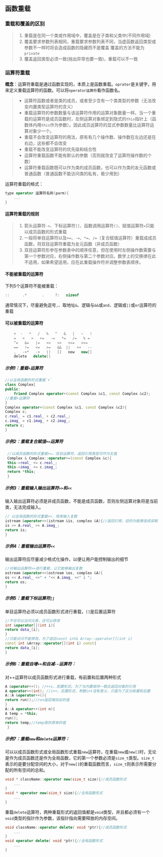 ## 函数重载
### 重载和覆盖的区别
> 1. 重载是在同一个类或作用域中，覆盖是在子类和父类中(不同作用域)
> 2. 覆盖要求参数列表相同，重载要求参数列表不同，当虚函数返回类型或参数不一样时将会造成函数的隐藏而不是覆盖
覆盖的方法不能为`private`
> 3. 覆盖返回类型必须一致(抛出异常也要一致)，重载可以不一致
### 运算符重载
**概念**：运算符重载是通过函数实现的，本质上是函数重载。`oprator`是关键字，用来定义重载运算符的函数。可以将`operator运算符`看作函数名。
> - 运算符函数或者是类的成员，或者至少含有一个类类型的参数（无法改变内置类型运算符的含义）
> - 重载运算符的参数数量与该运算符作用的运算对象数量一样。当一个重载的运算符是成员函数时，左侧运算对象绑定到隐式的`this`指针上（函数体内用`this`作为参数）。因此成员运算符的显式参数数量比运算符运算对象少一个。
> - 重载不会改变运算符的用法，原有有几个操作数、操作数在左边还是在右边，这些都不会改变
> - 重载不能改变运算符的优先级和结合性
> - 运算符重载函数不能有默认的参数（否则就改变了运算符操作数的个数）
> - 运算符重载函数既可以作为类的成员函数，也可以作为类的友元函数或普通函数（普通函数不能访问类的私有，极少用到）

运算符重载的格式：
```cpp
type operator 运算符名称(parm){
    ...
}
```

#### 运算符重载的规则
> 1. 箭头运算符`->`、下标运算符`[]`、函数调用运算符`()`、赋值运算符`=`只能以成员函数的形式重载
> 2. 一般将单目运算符以及`+=`、`-=`、`*=`、`/=`（复合赋值运算符）重载成成员函数，将双目运算符重载为友元函数（非成员函数）
> 3. 双目运算符形参在参数表中的顺序任意，但在使用时左侧操作数需要与第一个参数对应，右侧操作数与第二个参数对应。数学上的交换律在此不适用，如果希望适用，应在此重载操作符并调整参数表顺序。

#### 不能被重载的运算符
下列5个运算符不能被重载：
```cpp
::      .*       .     ?:   sizeof
```
通常情况下，尽量避免逗号`,`、取地址`&`、逻辑与`&&`或`and`、逻辑或`||`或`or`运算符的重载

#### 可以被重载的运算符
```cpp
	+  -   *   /   %   ^   &   |   ~   !   
    =   <   >   +=   -=   *=   /=   % =   
    ^=   &=   |=   <<   >>   <<=   >>=   
    ==   !=   <=   >=   &&  ||   ++   --   
    ,   ->*   ->   ()   []   new   new[]   
    delete   delete[]
```
##### 示例1：重载`+`运算符
```cpp
//以全局函数的形式重载`+`
class Complex{
public:
	friend Complex operator+(const Complex &c1, const Complex &c2);
//重载+运算符
}
Complex operator+(const Complex &c1, const Complex &c2){
Complex c;
c.real_ = c1.real_ + c2.real_;
c.imag_ = c1.imag_ + c2.imag_;
return c;
}
```
##### 示例2：重载复合赋值`+=`运算符
```cpp
 //以成员函数的形式重载+=，双目运算符，返回引用类型可作为左值
 Complex & Complex::operator+=(const Complex &c){
 this->real_ += c.real_;
 this->imag_ += c.imag_;
 return *this;
 }
```
##### 示例3：重载输入输出运算符`>>`和`<<`
输入输出运算符必须是非成员函数，不能是成员函数，否则左侧运算对象将是当前类，无法完成输入。

```cpp
// 以全局函数的形式重载>>，用来输入复数
istream &operator>>(istream &is, complex &A){//返回引用，目的为能够连续读取
is >> A.real_ >> A.imag_;
return is;
}
```
##### 示例4：重载输出运算符`<<`
输出运算符应尽量减少格式化操作，以便让用户能控制输出的细节
```cpp
//对输出运算符>>进行重载，让它能够输出复数
ostream &operator<<(ostream &os, complex &A){
os << A.real_ <<" + "<< A.imag_ <<" i ";
return os;
}
```	
##### 示例5：重载下标运算符`[]`
单目运算符必须以成员函数形式进行重载，`[]`是后置运算符
```cpp
//不仅可以访问元素，还可以修改
int &operator[](int i){
return data_[i];
}
//只能访问不能修改，为了适应const int& Array::operator[](int i)
const int &Array::operator[](int i) const{
return data_[i];
}
```
##### 示例6：重载自增`++`和自减`--`运算符：
对++运算符以成员函数形式进行重载，有前置和后置两种形式
```cpp
A &operator++(); //++i，前置形式。为了与内置保持一致应返回对象的引用
A operator++(int); //i++，后置形式，参数int没有意义，只是为了区分前置和后置
A::A &operator++(){
return run();//run返回增加后的值
}
A::A operator++(int n){
A temp = *this;
run();
return temp;//temp保存原来的值
 }
```	
##### 示例7：重载`new`和`delete`运算符：
可以以成员函数形式或全局函数形式重载`new`运算符，在重载`new`或`new[]`时，无论是作为成员函数还是作为全局函数，它的第一个参数必须是`size_t`类型。`size_t`表示的是要分配空间的大小，对于`new[]`的重载函数而言，`size_t`则表示所需要分配的所有空间的总和。
```cpp
void * className::operator new(size_t size){//成员函数形式
    ...
}
void * operator new(size_t size){//全局函数形式
    ...
}
```		
重载`delete`运算符，两种重载形式的返回值都是`void`类型，并且都必须有一个`void`类型的指针作为参数，该指针指向需要释放的内存空间。
```cpp
void className::operator delete( void *ptr){//成员函数形式
    ...
}
void operator delete( void *ptr){//全局函数形式
    ...
}
```		
